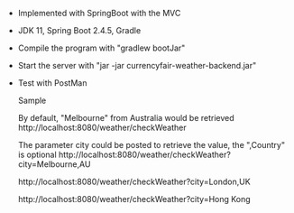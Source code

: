 - Implemented with SpringBoot with the MVC
- JDK 11, Spring Boot 2.4.5, Gradle
- Compile the program with "gradlew bootJar"
- Start the server with "jar -jar currencyfair-weather-backend.jar"
- Test with PostMan

  Sample
  
  By default, "Melbourne" from Australia would be retrieved
  http://localhost:8080/weather/checkWeather
  
  The parameter city could be posted to retrieve the value, the ",Country" is optional
  http://localhost:8080/weather/checkWeather?city=Melbourne,AU
  
  http://localhost:8080/weather/checkWeather?city=London,UK
  
  http://localhost:8080/weather/checkWeather?city=Hong Kong

  